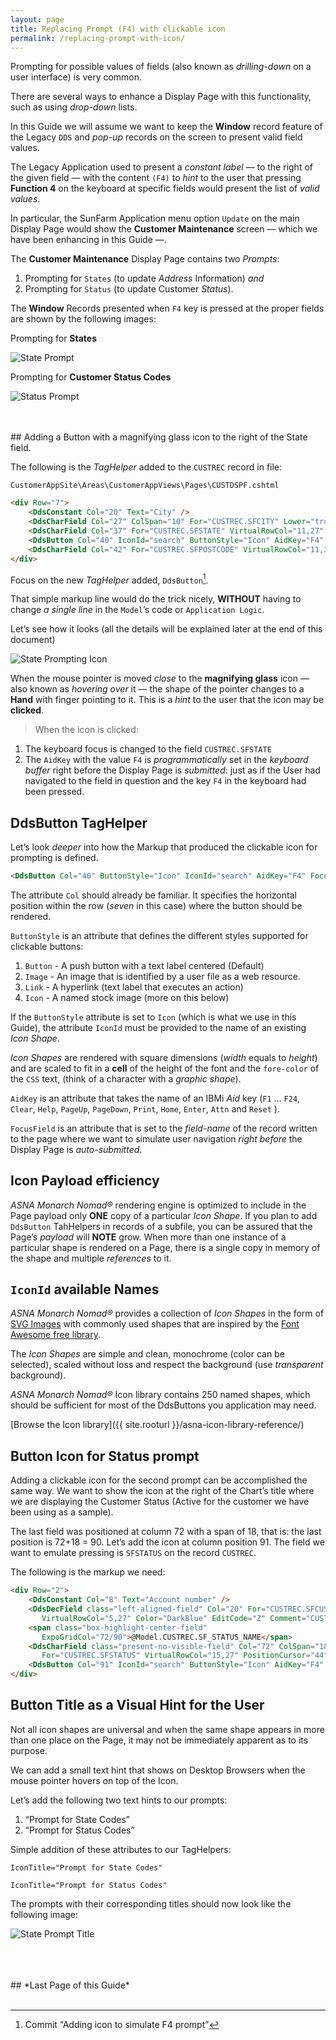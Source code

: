 ```yaml
---
layout: page
title: Replacing Prompt (F4) with clickable icon
permalink: /replacing-prompt-with-icon/
---
```


Prompting for possible values of fields (also known as *drilling-down* on a user interface) is very common.

There are several ways to enhance a Display Page with this functionality, such as using *drop-down* lists. 

In this Guide we will assume we want to keep the **Window** record feature of the Legacy `DDS` and *pop-up* records on the screen to present valid field values.

The Legacy Application used to present a *constant label* — to the right of the given field — with the content `(F4)` to *hint* to the user that pressing **Function 4** on the keyboard at specific fields would present the list of *valid values*.

In particular, the SunFarm Application menu option `Update` on the main Display Page would show the **Customer Maintenance** screen — which we have been enhancing in this Guide —. 

The **Customer Maintenance** Display Page contains two *Prompts*:

1. Prompting for `States` (to update *Address* Information) *and*
2. Prompting for `Status` (to update Customer *Status*).

The **Window** Records presented when `F4` key is pressed at the proper fields are shown by the following images:

Prompting for **States**

![State Prompt](/images/page-two-state-prompt.png/) 

Prompting for **Customer Status Codes**

![Status Prompt](/images/page-two-status-prompt.png/)
  
<br>
<br>  
## Adding a Button with a magnifying glass icon to the right of the State field.

The following is the *TagHelper* added to the `CUSTREC` record in file:

~~~
CustomerAppSite\Areas\CustomerAppViews\Pages\CUSTDSPF.cshtml
~~~

```html
<div Row="7">
    <DdsConstant Col="20" Text="City" />
    <DdsCharField Col="27" ColSpan="10" For="CUSTREC.SFCITY" Lower="true" VirtualRowCol="10,27" PositionCursor="42" tabIndex=5 />
    <DdsCharField Col="37" For="CUSTREC.SFSTATE" VirtualRowCol="11,27" PositionCursor="43" tabIndex=6 />
    <DdsButton Col="40" IconId="search" ButtonStyle="Icon" AidKey="F4" FocusField="CUSTREC.SFSTATE"/>
    <DdsCharField Col="42" For="CUSTREC.SFPOSTCODE" VirtualRowCol="11,37" tabIndex=7 />
</div>
```

Focus on the new *TagHelper* added, `DdsButton`[^1].

That simple markup line would do the trick nicely, **WITHOUT** having to change *a single line* in the `Model`’s code or `Application Logic`.

Let’s see how it looks (all the details will be explained later at the end of this document) 

![State Prompting Icon](/images/page-two-state-prompt-icon.png/)

When the mouse pointer is moved *close* to the **magnifying glass** icon — also known as *hovering over* it — the shape of the pointer changes to a **Hand** with finger pointing to it. This is a *hint* to the user that the icon may be **clicked**.

>When the icon is clicked:

1. The keyboard focus is changed to the field `CUSTREC.SFSTATE`
2. The `AidKey` with the value `F4` is *programmatically* set in the *keyboard buffer* right before the Display Page is *submitted*: just as if the User had navigated to the field in question and the key `F4` in the keyboard had been pressed.

## DdsButton TagHelper

Let’s look *deeper* into how the Markup that produced the clickable icon for prompting is defined.

```html
<DdsButton Col="40" ButtonStyle="Icon" IconId="search" AidKey="F4" FocusField="CUSTREC.SFSTATE"/>
```

The attribute `Col` should already be familiar. It specifies the horizontal position within the row (*seven* in this case) where the button should be rendered.

`ButtonStyle` is an attribute that defines the different styles supported for clickable buttons:

1. `Button` - A push button with a text label centered (Default)
2. `Image` - An image that is identified by a user file as a web resource.
3. `Link` - A hyperlink (text label that executes an action)  
4. `Icon` - A named stock image (more on this below)

If the `ButtonStyle` attribute is set to `Icon` (which is what we use in this Guide), the attribute `IconId` must be provided to the name of an existing *Icon Shape*.

*Icon Shapes* are rendered with square dimensions (*width* equals to *height*) and are scaled to fit in a **cell** of the height of the font and the `fore-color` of the `CSS` text, (think of a character with a *graphic shape*).

`AidKey` is an attribute that takes the name of an IBMi *Aid* key (`F1` ...  `F24`, `Clear`, `Help`, `PageUp`, `PageDown`, `Print`, `Home`, `Enter`, `Attn` and `Reset` ).

`FocusField` is an attribute that is set to the *field-name* of the record written to the page where we want to simulate user navigation *right before* the Display Page is *auto-submitted*.

## Icon Payload efficiency

*ASNA Monarch Nomad&reg;* rendering engine is optimized to include in the Page payload only **ONE** copy of a particular *Icon Shape*. If you plan to add `DdsButton` TahHelpers in records of a subfile, you can be assured that the Page’s *payload* will **NOTE** grow. When more than one instance of a particular shape is rendered on a Page, there is a single copy in memory of the shape and multiple *references* to it.

## `IconId` available Names

*ASNA Monarch Nomad&reg;* provides a collection of *Icon Shapes* in the form of [SVG Images](https://en.wikipedia.org/wiki/Scalable_Vector_Graphics) with commonly used shapes that are inspired by the [Font Awesome free library](https://fontawesome.com/plans).

The *Icon Shapes* are simple and clean, monochrome (color can be selected), scaled without loss and respect the background (use *transparent* background).

*ASNA Monarch Nomad&reg;* Icon library contains 250 named shapes, which should be sufficient for most of the DdsButtons you application may need.

[Browse the Icon library]({{ site.rooturl }}/asna-icon-library-reference/)

## Button Icon for Status prompt

Adding a clickable icon for the second prompt can be accomplished the same way. We want to show the icon at the right of the Chart’s title where we are displaying the Customer Status (Active for the customer we have been using as a sample).

The last field was positioned at column 72 with a span of 18, that is: the last position is 72+18 = 90. Let’s add the icon at column position 91. The field we want to emulate pressing is `SFSTATUS` on the record `CUSTREC`.

The following is the markup we need:

```html
<div Row="2">
    <DdsConstant Col="8" Text="Account number" />
    <DdsDecField class="left-aligned-field" Col="20" For="CUSTREC.SFCUSTNO" 
       VirtualRowCol="5,27" Color="DarkBlue" EditCode="Z" Comment="CUSTOMER NUMBER" />
    <span class="box-highlight-center-field" 
       ExpoGridCol="72/90">@Model.CUSTREC.SF_STATUS_NAME</span>
    <DdsCharField class="present-no-visible-field" Col="72" ColSpan="18" 
       For="CUSTREC.SFSTATUS" VirtualRowCol="15,27" PositionCursor="44" />
    <DdsButton Col="91" IconId="search" ButtonStyle="Icon" AidKey="F4" FocusField="CUSTREC.SFSTATUS"/>
</div>
```

## Button Title as a Visual Hint for the User

Not all icon shapes are universal and when the same shape appears in more than one place on the Page, it may not be immediately apparent as to its purpose.

We can add a small text hint that shows on Desktop Browsers when the mouse pointer hovers on top of the Icon.

Let’s add the following two text hints to our prompts:
1. “Prompt for State Codes”
2. “Prompt for Status Codes”


Simple addition of these attributes to our TagHelpers:

`IconTitle="Prompt for State Codes"`

`IconTitle="Prompt for Status Codes"`

The prompts with their corresponding titles should now look like the following image:

![State Prompt Title](/images/page-two-state-prompt-icon-title.png/)

<br>
<br>
<br>
## *Last Page of this Guide*
<br>
<br>

[^1]: Commit “Adding icon to simulate F4 prompt”

